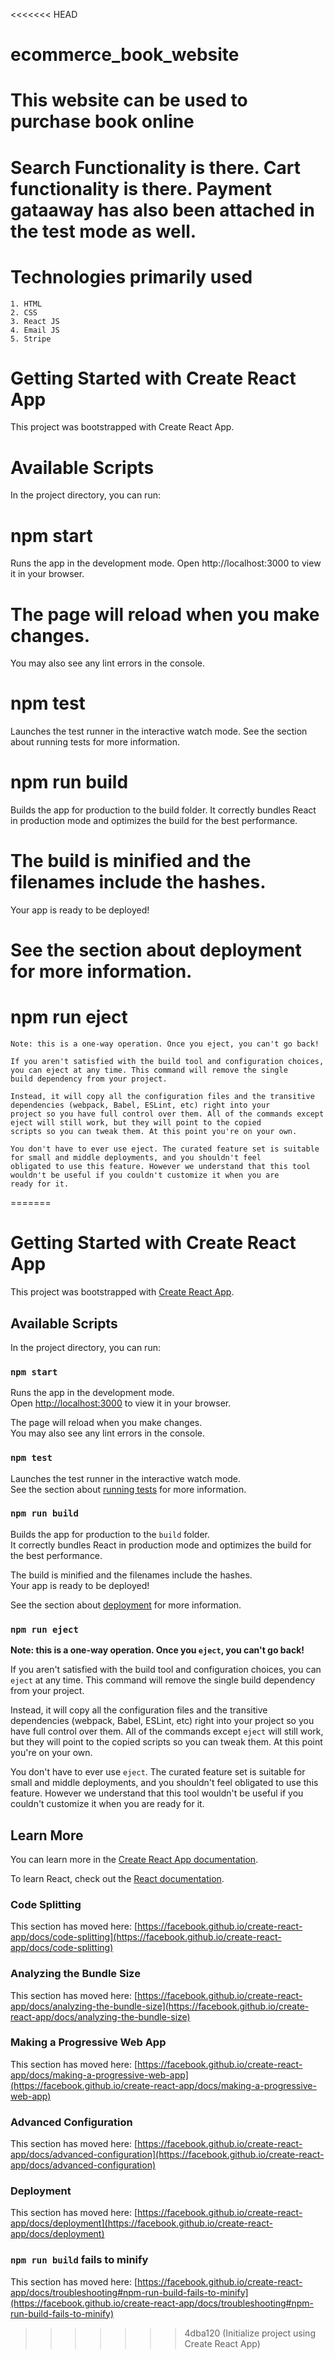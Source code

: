 <<<<<<< HEAD
# ecommerce_book_website
# This website can be used to purchase book online
# Search Functionality is there. Cart functionality is there. Payment gataaway has also been attached in the test mode as well.
# Technologies primarily used
    1. HTML
    2. CSS
    3. React JS
    4. Email JS
    5. Stripe

# Getting Started with Create React App
  This project was bootstrapped with Create React App.

# Available Scripts
  In the project directory, you can run:

# npm start
  Runs the app in the development mode.
  Open http://localhost:3000 to view it in your browser.

# The page will reload when you make changes.
   You may also see any lint errors in the console.

 # npm test
  Launches the test runner in the interactive watch mode.
  See the section about running tests for more information.
  
 # npm run build
  Builds the app for production to the build folder.
  It correctly bundles React in production mode and optimizes the build for the best performance.
  
 # The build is minified and the filenames include the hashes.
  Your app is ready to be deployed!
  
  # See the section about deployment for more information.
  
  # npm run eject
    Note: this is a one-way operation. Once you eject, you can't go back!
    
    If you aren't satisfied with the build tool and configuration choices, you can eject at any time. This command will remove the single     build dependency from your project.
    
    Instead, it will copy all the configuration files and the transitive dependencies (webpack, Babel, ESLint, etc) right into your 
    project so you have full control over them. All of the commands except eject will still work, but they will point to the copied 
    scripts so you can tweak them. At this point you're on your own.
    
    You don't have to ever use eject. The curated feature set is suitable for small and middle deployments, and you shouldn't feel 
    obligated to use this feature. However we understand that this tool wouldn't be useful if you couldn't customize it when you are 
    ready for it.
=======
# Getting Started with Create React App

This project was bootstrapped with [Create React App](https://github.com/facebook/create-react-app).

## Available Scripts

In the project directory, you can run:

### `npm start`

Runs the app in the development mode.\
Open [http://localhost:3000](http://localhost:3000) to view it in your browser.

The page will reload when you make changes.\
You may also see any lint errors in the console.

### `npm test`

Launches the test runner in the interactive watch mode.\
See the section about [running tests](https://facebook.github.io/create-react-app/docs/running-tests) for more information.

### `npm run build`

Builds the app for production to the `build` folder.\
It correctly bundles React in production mode and optimizes the build for the best performance.

The build is minified and the filenames include the hashes.\
Your app is ready to be deployed!

See the section about [deployment](https://facebook.github.io/create-react-app/docs/deployment) for more information.

### `npm run eject`

**Note: this is a one-way operation. Once you `eject`, you can't go back!**

If you aren't satisfied with the build tool and configuration choices, you can `eject` at any time. This command will remove the single build dependency from your project.

Instead, it will copy all the configuration files and the transitive dependencies (webpack, Babel, ESLint, etc) right into your project so you have full control over them. All of the commands except `eject` will still work, but they will point to the copied scripts so you can tweak them. At this point you're on your own.

You don't have to ever use `eject`. The curated feature set is suitable for small and middle deployments, and you shouldn't feel obligated to use this feature. However we understand that this tool wouldn't be useful if you couldn't customize it when you are ready for it.

## Learn More

You can learn more in the [Create React App documentation](https://facebook.github.io/create-react-app/docs/getting-started).

To learn React, check out the [React documentation](https://reactjs.org/).

### Code Splitting

This section has moved here: [https://facebook.github.io/create-react-app/docs/code-splitting](https://facebook.github.io/create-react-app/docs/code-splitting)

### Analyzing the Bundle Size

This section has moved here: [https://facebook.github.io/create-react-app/docs/analyzing-the-bundle-size](https://facebook.github.io/create-react-app/docs/analyzing-the-bundle-size)

### Making a Progressive Web App

This section has moved here: [https://facebook.github.io/create-react-app/docs/making-a-progressive-web-app](https://facebook.github.io/create-react-app/docs/making-a-progressive-web-app)

### Advanced Configuration

This section has moved here: [https://facebook.github.io/create-react-app/docs/advanced-configuration](https://facebook.github.io/create-react-app/docs/advanced-configuration)

### Deployment

This section has moved here: [https://facebook.github.io/create-react-app/docs/deployment](https://facebook.github.io/create-react-app/docs/deployment)

### `npm run build` fails to minify

This section has moved here: [https://facebook.github.io/create-react-app/docs/troubleshooting#npm-run-build-fails-to-minify](https://facebook.github.io/create-react-app/docs/troubleshooting#npm-run-build-fails-to-minify)
>>>>>>> 4dba120 (Initialize project using Create React App)
